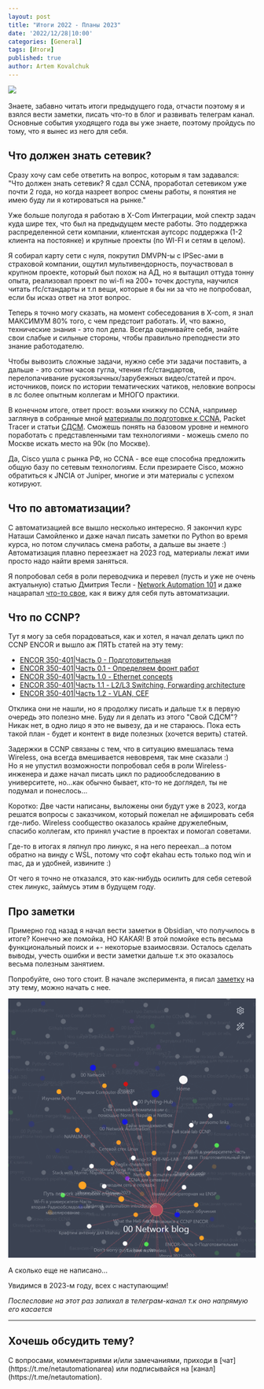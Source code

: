 ```yaml
---
layout: post
title: "Итоги 2022 - Планы 2023"
date: '2022/12/28|10:00'
categories: [General]
tags: [Итоги]
published: true
author: Artem Kovalchuk
---
```


<img src="https://woohung.github.io/assets/images/2023.jpg">

Знаете, забавно читать итоги предыдущего года, отчасти поэтому я и взялся вести заметки, писать что-то в блог и развивать телеграм канал.
Основные события уходящего года вы уже знаете, поэтому пройдусь по тому, что я вынес из него для себя.  

## Что должен знать сетевик?
Сразу хочу сам себе ответить на вопрос, которым я там задавался: "Что должен знать сетевик? Я сдал CCNA, проработал сетевиком уже почти 2 года, но когда назреет вопрос смены работы, я понятия не имею буду ли я котироваться на рынке."  

Уже больше полугода я работаю в X-Com Интеграции, мой спектр задач куда шире тех, что был на предыдущем месте работы. Это поддержка распределенной сети компании, клиентская аутсорс поддержка (1-2 клиента на постоянке) и крупные проекты (по WI-FI и сетям в целом).  

Я собирал карту сети с нуля, покрутил DMVPN-ы c IPSec-ами в страховой компании, ощутил мультивендорность, поучаствовал в крупном проекте, который был похож на АД, но я вытащил оттуда тонну опыта, реализовал проект по wi-fi на 200+ точек доступа, научился читать rfc/стандарты и т.п вещи, которые я бы ни за что не попробовал, если бы исказ ответ на этот вопрос.  

Теперь я точно могу сказать, на момент собеседования в X-com, я знал МАКСИМУМ 80% того, с чем предстоит работать. И, что важно, технические знания - это пол дела. Всегда оценивайте себя, знайте свои слабые и сильные стороны, чтобы правильно преподнести это знание работодателю.  

Чтобы вывозить сложные задачи, нужно себе эти задачи поставить, а дальше - это сотни часов гугла, чтения rfc/стандартов, перелопачивание рускоязычных/зарубежных видео/статей и проч. источников, поиск по истории тематических чатиков, неловкие вопросы в лс более опытным коллегам и МНОГО практики.  

В конечном итоге, ответ прост: возьми книжку по CCNA, например заглянув в собранные мной [материалы по подготовке к CCNA](https://disk.yandex.ru/d/D7rmb-p8QsVjig), Packet Tracer и статьи [СДСМ](https://linkmeup.gitbook.io/sdsm/). Сможешь понять на базовом уровне и немного поработать с представленными там технологиями - можешь смело по Москве искать место на 90к (по Москве).  

Да, Cisco ушла с рынка РФ, но CCNA - все еще способна предложить общую базу по сетевым технологиям. Если презираете Cisco, можно обратиться к JNCIA от Juniper, многие и эти материалы с успехом котируют.  

## Что по автоматизации?
С автоматизацией все вышло несколько интересно. Я закончил курс Наташи Самойленко и даже начал писать заметки по Python во время курса, но потом случилась смена работы, а дальше вы знаете :)  
Автоматизация плавно переезжает на 2023 год, материалы лежат ими просто надо найти время заняться.  

Я попробовал себя в роли переводчика и перевел (пусть и уже не очень актуальную) статью Дмитрия Тесли - [Network Automation 101](https://woohung.github.io/automation/2022/06/28/Automation-101.html) и даже нацарапал [что-то свое](https://woohung.github.io/automation/2022/06/15/%D0%9D%D0%B5%D0%B8%D0%B7%D1%83%D1%87%D0%B5%D0%BD%D0%BD%D0%B0%D1%8F-%D0%B0%D0%B2%D1%82%D0%BE%D0%BC%D0%B0%D1%82%D0%B8%D0%B7%D0%B0%D1%86%D0%B8%D1%8F.html), как я вижу для себя путь автоматизации.  

## Что по CCNP?
Тут я могу за себя порадоваться, как и хотел, я начал делать цикл по CCNP ENCOR и вышло аж ПЯТЬ статей на эту тему:  
- [ENCOR 350-401|Часть 0 - Подготовительная](https://woohung.github.io/certification/2022/04/09/ENCOR-%D0%A7%D0%B0%D1%81%D1%82%D1%8C-0-%D0%9F%D0%BE%D0%B4%D0%B3%D0%BE%D1%82%D0%BE%D0%B2%D0%B8%D1%82%D0%B5%D0%BB%D1%8C%D0%BD%D0%B0%D1%8F.html) 
- [ENCOR 350-401|Часть 0.1 - Определяем фронт работ](https://woohung.github.io/certification/2022/04/13/ENCOR-%D0%A7%D0%B0%D1%81%D1%82%D1%8C-0.1-%D0%A4%D1%80%D0%BE%D0%BD%D1%82-%D1%80%D0%B0%D0%B1%D0%BE%D1%82.html)
 - [ENCOR 350-401|Часть 1.0 - Ethernet concepts](https://woohung.github.io/certification/2022/05/08/ENCOR-%D0%A7%D0%B0%D1%81%D1%82%D1%8C-1.0-Ethernet-concepts.html)
 - [ENCOR 350-401|Часть 1.1 - L2/L3 Switching, Forwarding architecture](https://woohung.github.io/certification/2022/06/06/ENCOR-%D0%A7%D0%B0%D1%81%D1%82%D1%8C-1.1-Switching-and-Forwarding-architecture.html)
- [ENCOR 350-401|Часть 1.2 - VLAN, CEF](https://woohung.github.io/certification/2022/12/26/ENCOR-%D0%A7%D0%B0%D1%81%D1%82%D1%8C-1.2-VLAN,-CEF.html)

Отклика они не нашли, но я продолжу писать и дальше т.к в первую очередь это полезно мне.
Буду ли я делать из этого "Свой СДСМ"? Никак нет, в одно лицо я это не вывезу, да и не стараюсь. Пока есть такой план - будет и контент в виде полезных (хочется верить) статей.  

Задержки в CCNP связаны с тем, что в ситуацию вмешалась тема Wireless, она всегда вмешивается невовремя, так мне сказали :)  
Но я не упустил возможности попробовал себя в роли Wireless-инженера и даже начал писать цикл по радиообследованию в университете, но...как обычно бывает, кто-то не доглядел, ты не подумал и понеслось...  

Коротко: Две части написаны, выложены они будут уже в 2023, когда решатся вопросы с заказчиком, который пожелал не афишировать себя где-либо.
Wireless сообщество оказалось крайне дружелебным, спасибо коллегам, кто принял участие в проектах и помогал советами.  

Где-то в итогах я ляпнул про линукс, я на него переехал...а потом обратно на винду с WSL, потому что софт ekahau есть только под win и mac, да и удобней, извините :)  

От чего я точно не отказался, это как-нибудь осилить для себя сетевой стек линукс, займусь этим в будущем году.  

## Про заметки
Примерно год назад я начал вести заметки в Obsidian, что получилось в итоге? Конечно же помойка, НО КАКАЯ! В этой помойке есть весьма функциональный поиск и +- некоторые взаимосвязи. Осталось сделать выводы, учесть ошибки и вести заметки дальше т.к это оказалось весьма полезным занятием.  

Попробуйте, оно того стоит. В начале эксперимента, я писал [заметку](https://woohung.github.io/time-management/2022/02/01/%D0%A2%D0%B0%D0%B9%D0%BC-%D0%9C%D0%B5%D0%BD%D0%B5%D0%B4%D0%B6%D0%BC%D0%B5%D0%BD%D1%82-%D1%872-%D0%A6%D0%B5%D1%82%D1%82%D0%B5%D0%BB%D1%8C%D0%BA%D0%B0%D1%81%D1%82%D0%B5%D0%BD.html) на эту тему, можно начать с нее.

![notes obsidian](/assets/images/map_notes.png)

А сколько еще не написано...  

Увидимся в 2023-м году, всех с наступающим!  

*Послесловие на этот раз запихал в телеграм-канал т.к оно напрямую его касается*  

<p></p>
<hr>
<h2>Хочешь обсудить тему?</h2>
С вопросами, комментариями и/или замечаниями, приходи в [чат](https://t.me/netautomationarea) или подписывайся на [канал](https://t.me/netautomation).